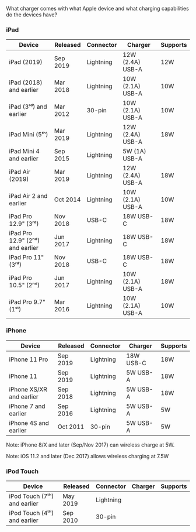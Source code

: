 What charger comes with what Apple device and what charging capabilities do the devices have?

### iPad

Device | Released | Connector | Charger | Supports
------ | ------- | --------- | ------- | --------
iPad (2019) | Sep 2019 | Lightning | 12W (2.4A) USB-A | 12W
iPad (2018) and earlier | Mar 2018 | Lightning | 10W (2.1A) USB-A | 10W
iPad (3ʳᵈ) and earlier | Mar 2012 | 30-pin| 10W (2.1A) USB-A | 10W
iPad Mini (5ᵗʰ) | Mar 2019 | Lightning | 12W (2.4A) USB-A | 18W
iPad Mini 4 and earlier | Sep 2015 | Lightning | 5W (1A) USB-A |
iPad Air (2019) | Mar 2019 | Lightning | 12W (2.4A) USB-A | 18W
iPad Air 2 and earlier | Oct 2014 | Lightning | 10W (2.1A) USB-A | 10W
iPad Pro 12.9" (3ʳᵈ) | Nov 2018 | USB-C | 18W USB-C | 18W
iPad Pro 12.9" (2ⁿᵈ) and earlier | Jun 2017 | Lightning | 18W USB-C | 18W
iPad Pro 11" (3ʳᵈ) | Nov 2018 | USB-C | 18W USB-C | 18W
iPad Pro 10.5" (2ⁿᵈ) | Jun 2017 | Lightning | 10W (2.1A) USB-A | 18W
iPad Pro 9.7" (1ˢᵗ) | Mar 2016 | Lightning | 10W (2.1A) USB-A | 10W

### iPhone

Device | Released | Connector | Charger | Supports
------ | ------- | --------- | ------- | --------
iPhone 11 Pro | Sep 2019 | Lightning | 18W USB-C | 18W
iPhone 11 | Sep 2019 | Lightning | 5W USB-A | 18W
iPhone XS/XR and earlier | Sep 2018 | Lightning | 5W USB-A | 18W
iPhone 7 and earlier | Sep 2016 | Lightning | 5W USB-A | 5W
iPhone 4S and earlier | Oct 2011 | 30-pin | 5W USB-A | 5W

Note: iPhone 8/X and later (Sep/Nov 2017) can wireless charge at 5W.

Note: iOS 11.2 and later (Dec 2017) allows wireless charging at 7.5W

### iPod Touch

Device | Released | Connector | Charger | Supports
------ | ------- | --------- | ------- | --------
iPod Touch (7ᵗʰ) and earlier | May 2019 | Lightning | | 
iPod Touch (4ᵗʰ) and earlier | Sep 2010 | 30-pin | |
